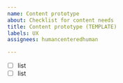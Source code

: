 ```yaml
---
name: Content prototype
about: Checklist for content needs
title: Content prototype (TEMPLATE)
labels: UX
assignees: humancenteredhuman

---
```


- [ ] list
- [ ] list
